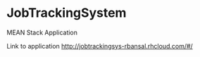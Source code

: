 # JobTrackingSystem
MEAN Stack Application

Link to application
http://jobtrackingsys-rbansal.rhcloud.com/#/
